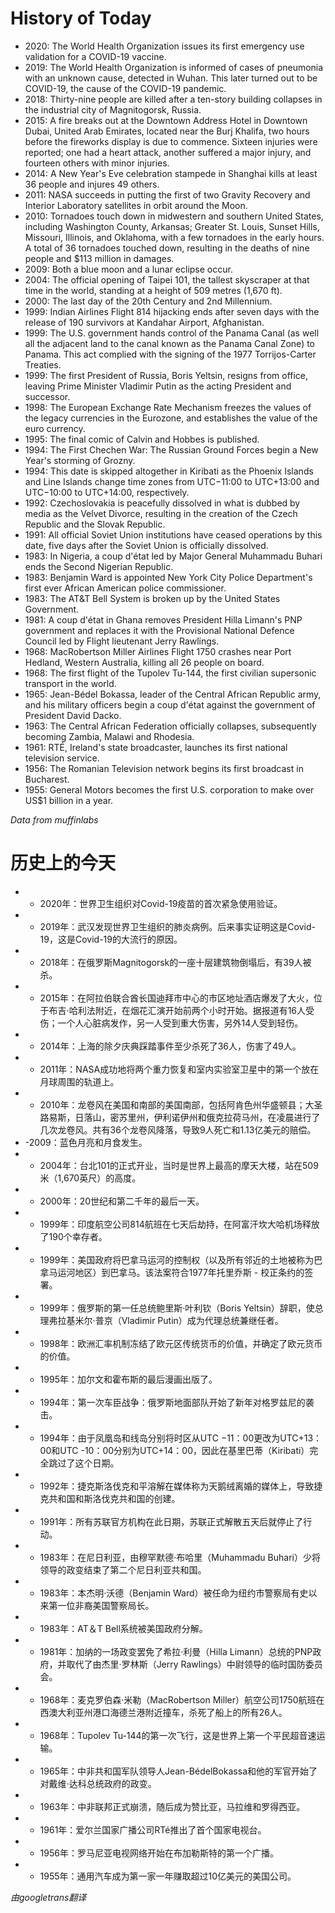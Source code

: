 # History of Today 

- 2020: The World Health Organization issues its first emergency use validation for a COVID-19 vaccine.
- 2019: The World Health Organization is informed of cases of pneumonia with an unknown cause, detected in Wuhan. This later turned out to be COVID-19, the cause of the COVID-19 pandemic.
- 2018: Thirty-nine people are killed after a ten-story building collapses in the industrial city of Magnitogorsk, Russia.
- 2015: A fire breaks out at the Downtown Address Hotel in Downtown Dubai, United Arab Emirates, located near the Burj Khalifa, two hours before the fireworks display is due to commence. Sixteen injuries were reported; one had a heart attack, another suffered a major injury, and fourteen others with minor injuries.
- 2014: A New Year's Eve celebration stampede in Shanghai kills at least 36 people and injures 49 others.
- 2011: NASA succeeds in putting the first of two Gravity Recovery and Interior Laboratory satellites in orbit around the Moon.
- 2010: Tornadoes touch down in midwestern and southern United States, including Washington County, Arkansas; Greater St. Louis, Sunset Hills, Missouri, Illinois, and Oklahoma, with a few tornadoes in the early hours. A total of 36 tornadoes touched down, resulting in the deaths of nine people and $113 million in damages.
- 2009: Both a blue moon and a lunar eclipse occur.
- 2004: The official opening of Taipei 101, the tallest skyscraper at that time in the world, standing at a height of 509 metres (1,670 ft).
- 2000: The last day of the 20th Century and 2nd Millennium.
- 1999: Indian Airlines Flight 814 hijacking ends after seven days with the release of 190 survivors at Kandahar Airport, Afghanistan.
- 1999: The U.S. government hands control of the Panama Canal (as well all the adjacent land to the canal known as the Panama Canal Zone) to Panama. This act complied with the signing of the 1977 Torrijos-Carter Treaties.
- 1999: The first President of Russia, Boris Yeltsin, resigns from office, leaving Prime Minister Vladimir Putin as the acting President and successor.
- 1998: The European Exchange Rate Mechanism freezes the values of the legacy currencies in the Eurozone, and establishes the value of the euro currency.
- 1995: The final comic of Calvin and Hobbes is published.
- 1994: The First Chechen War: The Russian Ground Forces begin a New Year's storming of Grozny.
- 1994: This date is skipped altogether in Kiribati as the Phoenix Islands and Line Islands change time zones from UTC−11:00 to UTC+13:00 and UTC−10:00 to UTC+14:00, respectively.
- 1992: Czechoslovakia is peacefully dissolved in what is dubbed by media as the Velvet Divorce, resulting in the creation of the Czech Republic and the Slovak Republic.
- 1991: All official Soviet Union institutions have ceased operations by this date, five days after the Soviet Union is officially dissolved.
- 1983: In Nigeria, a coup d'état led by Major General Muhammadu Buhari ends the Second Nigerian Republic.
- 1983: Benjamin Ward is appointed New York City Police Department's first ever African American police commissioner.
- 1983: The AT&T Bell System is broken up by the United States Government.
- 1981: A coup d'état in Ghana removes President Hilla Limann's PNP government and replaces it with the Provisional National Defence Council led by Flight lieutenant Jerry Rawlings.
- 1968: MacRobertson Miller Airlines Flight 1750 crashes near Port Hedland, Western Australia, killing all 26 people on board.
- 1968: The first flight of the Tupolev Tu-144, the first civilian supersonic transport in the world.
- 1965: Jean-Bédel Bokassa, leader of the Central African Republic army, and his military officers begin a coup d'état against the government of President David Dacko.
- 1963: The Central African Federation officially collapses, subsequently becoming Zambia, Malawi and Rhodesia.
- 1961: RTÉ, Ireland's state broadcaster, launches its first national television service.
- 1956: The Romanian Television network begins its first broadcast in Bucharest.
- 1955: General Motors becomes the first U.S. corporation to make over US$1 billion in a year.

*Data from muffinlabs* 

# 历史上的今天 

- -  2020年：世界卫生组织对Covid-19疫苗的首次紧急使用验证。
- -  2019年：武汉发现世界卫生组织的肺炎病例。后来事实证明这是Covid-19，这是Covid-19的大流行的原因。
- -  2018年：在俄罗斯Magnitogorsk的一座十层建筑物倒塌后，有39人被杀。
- -  2015年：在阿拉伯联合酋长国迪拜市中心的市区地址酒店爆发了大火，位于布吉·哈利法附近，在烟花汇演开始前两个小时开始。据报道有16人受伤；一个人心脏病发作，另一人受到重大伤害，另外14人受到轻伤。
- -  2014年：上海的除夕庆典踩踏事件至少杀死了36人，伤害了49人。
- -  2011年：NASA成功地将两个重力恢复和室内实验室卫星中的第一个放在月球周围的轨道上。
- -  2010年：龙卷风在美国和南部的美国南部，包括阿肯色州华盛顿县；大圣路易斯，日落山，密苏里州，伊利诺伊州和俄克拉荷马州，在凌晨进行了几次龙卷风。共有36个龙卷风降落，导致9人死亡和1.13亿美元的赔偿。
- -2009：蓝色月亮和月食发生。
- -  2004年：台北101的正式开业，当时是世界上最高的摩天大楼，站在509米（1,670英尺）的高度。
- -  2000年：20世纪和第二千年的最后一天。
- -  1999年：印度航空公司814航班在七天后劫持，在阿富汗坎大哈机场释放了190个幸存者。
- -  1999年：美国政府将巴拿马运河的控制权（以及所有邻近的土地被称为巴拿马运河地区）到巴拿马。该法案符合1977年托里乔斯 - 校正条约的签署。
- -  1999年：俄罗斯的第一任总统鲍里斯·叶利钦（Boris Yeltsin）辞职，使总理弗拉基米尔·普京（Vladimir Putin）成为代理总统兼继任者。
- -  1998年：欧洲汇率机制冻结了欧元区传统货币的价值，并确定了欧元货币的价值。
- -  1995年：加尔文和霍布斯的最后漫画出版了。
- -  1994年：第一次车臣战争：俄罗斯地面部队开始了新年对格罗兹尼的袭击。
- -  1994年：由于凤凰岛和线岛分别将时区从UTC −11：00更改为UTC+13：00和UTC -10：00分别为UTC+14：00，因此在基里巴蒂（Kiribati）完全跳过了这个日期。
- -  1992年：捷克斯洛伐克和平溶解在媒体称为天鹅绒离婚的媒体上，导致捷克共和国和斯洛伐克共和国的创建。
- -  1991年：所有苏联官方机构在此日期，苏联正式解散五天后就停止了行动。
- -  1983年：在尼日利亚，由穆罕默德·布哈里（Muhammadu Buhari）少将领导的政变结束了第二个尼日利亚共和国。
- -  1983年：本杰明·沃德（Benjamin Ward）被任命为纽约市警察局有史以来第一位非裔美国警察局长。
- -  1983年：AT＆T Bell系统被美国政府分解。
- -  1981年：加纳的一场政变罢免了希拉·利曼（Hilla Limann）总统的PNP政府，并取代了由杰里·罗林斯（Jerry Rawlings）中尉领导的临时国防委员会。
- -  1968年：麦克罗伯森·米勒（MacRobertson Miller）航空公司1750航班在西澳大利亚州港口海德兰港附近撞车，杀死了船上的所有26人。
- -  1968年：Tupolev Tu-144的第一次飞行，这是世界上第一个平民超音速运输。
- -  1965年：中非共和国军队领导人Jean-BédelBokassa和他的军官开始了对戴维·达科总统政府的政变。
- -  1963年：中非联邦正式崩溃，随后成为赞比亚，马拉维和罗得西亚。
- -  1961年：爱尔兰国家广播公司RTé推出了首个国家电视台。
- -  1956年：罗马尼亚电视网络开始在布加勒斯特的第一个广播。
- -  1955年：通用汽车成为第一家一年赚取超过10亿美元的美国公司。

*由googletrans翻译*